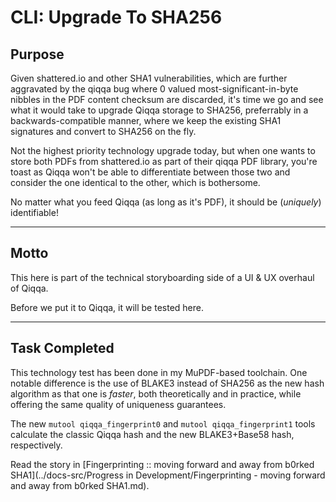 ﻿# CLI: Upgrade To SHA256

## Purpose

Given shattered.io and other SHA1 vulnerabilities, which are further aggravated by the qiqqa bug 
where 0 valued most-significant-in-byte nibbles in the PDF content checksum are discarded, it's 
time we go and see what it would take to upgrade Qiqqa storage to SHA256, preferrably in a 
backwards-compatible manner, where we keep the existing SHA1 signatures and convert to SHA256 on the fly.

Not the highest priority technology upgrade today, but when one wants to store both PDFs from shattered.io as part of their qiqqa PDF library, you're toast as Qiqqa won't be able to differentiate between those two and consider the one identical to the other, which is bothersome.

No matter what you feed Qiqqa (as long as it's PDF), it should be (*uniquely*) identifiable!


---

## Motto

This here is part of the technical storyboarding side of a UI & UX overhaul of Qiqqa.

Before we put it to Qiqqa, it will be tested here.


---

## Task Completed

This technology test has been done in my MuPDF-based toolchain. One notable difference is the use of BLAKE3 instead of SHA256 as the new hash algorithm as that one is *faster*, both theoretically and in practice, while offering the same quality of uniqueness guarantees. 

The new `mutool qiqqa_fingerprint0` and `mutool qiqqa_fingerprint1` tools calculate the classic Qiqqa hash and the new BLAKE3+Base58 hash, respectively.

Read the story in [Fingerprinting :: moving forward and away from b0rked SHA1](../docs-src/Progress in Development/Fingerprinting - moving forward and away from b0rked SHA1.md).


